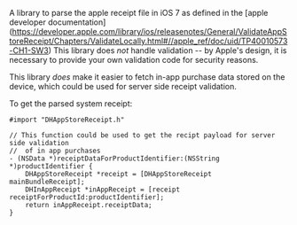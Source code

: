 A library to parse the apple receipt file in iOS 7 as defined in the [apple developer documentation]
(https://developer.apple.com/library/ios/releasenotes/General/ValidateAppStoreReceipt/Chapters/ValidateLocally.html#//apple_ref/doc/uid/TP40010573-CH1-SW3)
This library does *not* handle validation -- by Apple's design, it
is necessary to provide your own validation code for security reasons.  

This library *does* make it easier to fetch in-app purchase data stored
on the device, which could be used for server side receipt validation.  

To get the parsed system receipt:

```
#import "DHAppStoreReceipt.h"

// This function could be used to get the recipt payload for server side validation
//  of in app purchases
- (NSData *)receiptDataForProductIdentifier:(NSString *)productIdentifier {
    DHAppStoreReceipt *receipt = [DHAppStoreReceipt mainBundleReceipt];
    DHInAppReceipt *inAppReceipt = [receipt receiptForProductId:productIdentifier];
    return inAppReceipt.receiptData;
}
```

